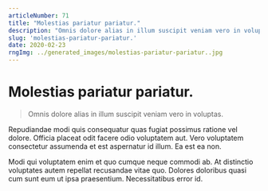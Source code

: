 ```yaml
---
articleNumber: 71
title: "Molestias pariatur pariatur."
description: "Omnis dolore alias in illum suscipit veniam vero in voluptas."
slug: 'molestias-pariatur-pariatur.'
date: 2020-02-23
rngImg: ../generated_images/molestias-pariatur-pariatur..jpg
---
```


# Molestias pariatur pariatur.

> Omnis dolore alias in illum suscipit veniam vero in voluptas.

Repudiandae modi quis consequatur quas fugiat possimus ratione vel dolore. Officia placeat odit facere odio voluptatem aut. Vero voluptatem consectetur assumenda et est aspernatur id illum. Ea est ea non.
 Modi qui voluptatem enim et quo cumque neque commodi ab. At distinctio voluptates autem repellat recusandae vitae quo. Dolores doloribus quasi cum sunt eum ut ipsa praesentium. Necessitatibus error id.
